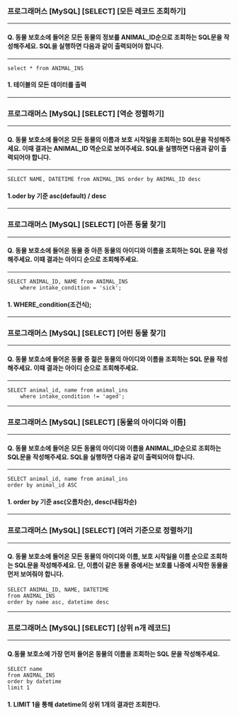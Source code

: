 ### 프로그래머스 [MySQL] [SELECT] [모든 레코드 조회하기]
---
#### Q. 동물 보호소에 들어온 모든 동물의 정보를 ANIMAL_ID순으로 조회하는 SQL문을 작성해주세요. SQL을 실행하면 다음과 같이 출력되어야 합니다.
---

```
select * from ANIMAL_INS
```
#### 1. 테이블의 모든 데이터를 출력 

---
### 프로그래머스 [MySQL] [SELECT] [역순 정렬하기]
---
#### Q. 동물 보호소에 들어온 모든 동물의 이름과 보호 시작일을 조회하는 SQL문을 작성해주세요. 이때 결과는 ANIMAL_ID 역순으로 보여주세요. SQL을 실행하면 다음과 같이 출력되어야 합니다.
---

```
SELECT NAME, DATETIME from ANIMAL_INS order by ANIMAL_ID desc
```
#### 1.oder by 기준 asc(default) / desc

---
### 프로그래머스 [MySQL] [SELECT] [아픈 동물 찾기]
---
#### Q. 동물 보호소에 들어온 동물 중 아픈 동물의 아이디와 이름을 조회하는 SQL 문을 작성해주세요. 이때 결과는 아이디 순으로 조회해주세요.
---

```
SELECT ANIMAL_ID, NAME from ANIMAL_INS
    where intake_condition = 'sick';
```
#### 1. WHERE_condition(조건식);

---
### 프로그래머스 [MySQL] [SELECT] [어린 동물 찾기]
---
#### Q. 동물 보호소에 들어온 동물 중 젊은 동물의 아이디와 이름을 조회하는 SQL 문을 작성해주세요. 이때 결과는 아이디 순으로 조회해주세요.
---

```
SELECT animal_id, name from animal_ins
    where intake_condition != 'aged';
```

---
### 프로그래머스 [MySQL] [SELECT] [동물의 아이디와 이름]
---
#### Q. 동물 보호소에 들어온 모든 동물의 아이디와 이름을 ANIMAL_ID순으로 조회하는 SQL문을 작성해주세요. SQL을 실행하면 다음과 같이 출력되어야 합니다.
---
```
SELECT animal_id, name from animal_ins 
order by animal_id ASC
```

#### 1. order by 기준 asc(오름차순), desc(내림차순)

---
### 프로그래머스 [MySQL] [SELECT] [여러 기준으로 정렬하기]
---
#### Q. 동물 보호소에 들어온 모든 동물의 아이디와 이름, 보호 시작일을 이름 순으로 조회하는 SQL문을 작성해주세요. 단, 이름이 같은 동물 중에서는 보호를 나중에 시작한 동물을 먼저 보여줘야 합니다.
```
SELECT ANIMAL_ID, NAME, DATETIME 
from ANIMAL_INS 
order by name asc, datetime desc
```


---
### 프로그래머스 [MySQL] [SELECT] [상위 n개 레코드]
---
#### Q.동물 보호소에 가장 먼저 들어온 동물의 이름을 조회하는 SQL 문을 작성해주세요.

```
SELECT name 
from ANIMAL_INS
order by datetime
limit 1
```

#### 1. LIMIT 1을 통해 datetime의 상위 1개의 결과만 조회한다.

